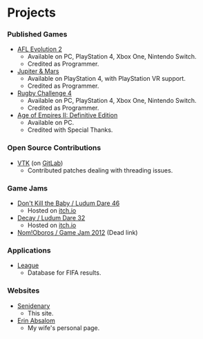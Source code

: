 # Projects

### Published Games
* [AFL Evolution 2](https://www.aflevolution2.com.au)
  * Available on PC, PlayStation 4, Xbox One, Nintendo Switch.
  * Credited as Programmer.
* [Jupiter & Mars](https://www.tigertron.co/jam)
  * Available on PlayStation 4, with PlayStation VR support.
  * Credited as Programmer.
* [Rugby Challenge 4](https://www.rugbychallenge4.com)
  * Available on PC, PlayStation 4, Xbox One, Nintendo Switch.
  * Credited as Programmer.
* [Age of Empires II: Definitive Edition](https://www.ageofempires.com/games/aoeiide/)
  * Available on PC.
  * Credited with Special Thanks.

### Open Source Contributions
* [VTK](https://vtk.org) (on [GitLab](https://gitlab.kitware.com/Senidenary))
  * Contributed patches dealing with threading issues.

### Game Jams
* [Don't Kill the Baby / Ludum Dare 46](https://github.com/senidenary/baby)
  * Hosted on [itch.io](https://invertedsaint.itch.io/dont-kill-the-baby)
* [Decay / Ludum Dare 32](https://github.com/senidenary/decay)
  * Hosted on [itch.io](https://invertedsaint.itch.io/decay)
* [Nom!Oboros / Game Jam 2012](http://archive.globalgamejam.org/2012/nomoboros) (Dead link)

### Applications
* [League](http://github.com/senidenary/league)
  * Database for FIFA results.

### Websites
* [Senidenary](https://github.com/senidenary/senidenary.github.io)
  * This site.
* [Erin Absalom](https://www.erin.absalom.com.au)
  * My wife's personal page.
